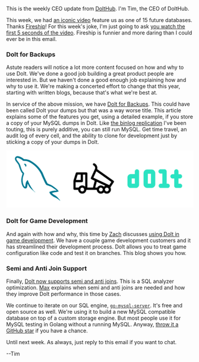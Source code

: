 This is the weekly CEO update from [DoltHub](https://www.dolthub.com/). I'm Tim, the CEO of DoltHub. 

This week, we had [an iconic video](https://www.youtube.com/watch?v=jb2AvF8XzII&t=128s) feature us as one of 15 future databases. Thanks [Fireship](https://www.youtube.com/@Fireship)! For this week's joke, I'm just going to ask [you watch the first 5 seconds of the video](https://www.youtube.com/watch?v=jb2AvF8XzII&t=128s). Fireship is funnier and more daring than I could ever be in this email.

### Dolt for Backups

Astute readers will notice a lot more content focused on how and why to use Dolt. We've done a good job building a great product people are interested in. But we haven't done a good enough job explaining how and why to use it. We're making a concerted effort to change that this year, starting with written blogs, because that's what we're best at.

In service of the above mission, we have [Dolt for Backups](https://www.dolthub.com/blog/2023-02-06-dolt-backups/). This could have been called Dolt your dumps but that was a way worse title. This article explains some of the features you get, using a detailed example, if you store a copy of your MySQL dumps in Dolt. Like [the binlog replication](https://www.dolthub.com/blog/2022-12-16-coming_soon_binlog_replication/) I've been touting, this is purely additive, you can still run MySQL. Get time travel, an audit log of every cell, and the ability to clone for development just by sticking a copy of your dumps in Dolt.

[![Dolt your Dumps](../images/mysqldump-dolt.png)](https://www.dolthub.com/blog/2023-02-06-dolt-backups/)

### Dolt for Game Development

And again with how and why, this time by [Zach](https://www.dolthub.com/team#zach) discusses [using Dolt in game development](https://www.dolthub.com/blog/2023-02-08-dolt-for-gamedev/). We have a couple game development customers and it has streamlined their development process. Dolt allows you to treat game configuration like code and test it on branches. This blog shows you how.

### Semi and Anti Join Support

Finally, [Dolt now supports semi and anti joins](https://www.dolthub.com/blog/2023-02-03-subquery-unnesting/). This is a SQL analyzer optimization. [Max](https://www.dolthub.com/team#max) explains when semi and anti joins are needed and how they improve Dolt performance in those cases. 

We continue to iterate on our SQL engine, [`go-mysql-server`](https://github.com/dolthub/go-mysql-server). It's free and open source as well. We're using it to build a new MySQL compatible database on top of a custom storage engine. But most people use it for MySQL testing in Golang without a running MySQL. Anyway, [throw it a GitHub star](https://github.com/dolthub/go-mysql-server) if you have a chance.

Until next week. As always, just reply to this email if you want to chat.

--Tim
